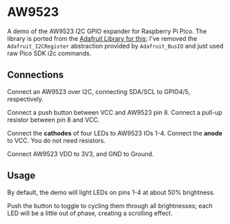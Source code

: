 # AW9523

A demo of the AW9523 I2C GPIO expander for Raspberry Pi Pico. The library is ported from the [Adafruit Library for this](https://github.com/adafruit/Adafruit_AW9523); I've removed the `Adafruit_I2CRegister` abstraction provided by `Adafruit_BusIO` and just used raw Pico SDK i2c commands.

## Connections

Connect an AW9523 over I2C, connecting SDA/SCL to GPIO4/5, respectively.

Connect a push button between VCC and AW9523 pin 8. Connect a pull-up resistor between pin 8 and VCC. 

Connect the **cathodes** of four LEDs to AW9523 IOs 1-4. Connect the **anode** to VCC. You do not need resistors.

Connect AW9523 VDD to 3V3, and GND to Ground.

## Usage

By default, the demo will light LEDs on pins 1-4 at about 50% brightness.

Push the button to toggle to cycling them through all brightnesses; each LED will be a little out of phase, creating a scrolling effect.

